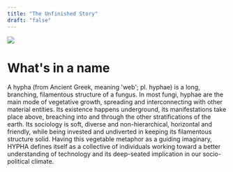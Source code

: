 ```yaml
---
title: "The Unfinished Story"
draft: "false"
---
```


![](https://hub.vvvvvvaria.org/rosa/chapters/HYPHA/mush1.jpeg)

# What's in a name

A hypha (from Ancient Greek, meaning 'web'; pl. hyphae) is a long, branching, filamentous structure of a fungus. In most fungi, hyphae are the main mode of vegetative growth, spreading and interconnecting with other material entities. Its existence happens underground, its manifestations take place above, breaching into and through the other stratifications of the earth. Its sociology is soft, diverse and non-hierarchical, horizontal and friendly, while being invested and undiverted in keeping its filamentous structure solid. Having this vegetable metaphor as a guiding imaginary, HYPHA defines itself as a collective of individuals working toward a better understanding of technology and its deep-seated implication in our socio-political climate. 
